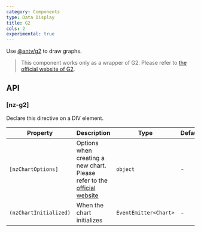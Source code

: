 ```yaml
---
category: Components
type: Data Display
title: G2
cols: 2
experimental: true
---
```


Use [@antv/g2](https://github.com/antvis/g2) to draw graphs.

<blockquote style="border-color: #faad14;"><p>This component works only as a wrapper of G2. Please refer to <a href="https://antv.alipay.com/zh-cn/g2/3.x/index.html" target="_blank">the official website of G2</a>.</p></blockquote>

## API

### [nz-g2]

Declare this directive on a DIV element.

| Property | Description | Type | Default |
| --- | --- | --- | --- |
| `[nzChartOptions]` | Options when creating a new chart. Please refer to the [official website](https://www.yuque.com/antv/g2-docs-en/tutorial-creating-chart) | `object` | - |
| `(nzChartInitialized)` | When the chart initializes | `EventEmitter<Chart>` | - |
